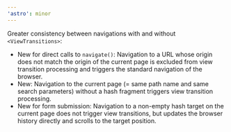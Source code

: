 ```yaml
---
'astro': minor
---
```


Greater consistency between navigations with and without `<ViewTransitions>`: 

- New for direct calls to `navigate()`: Navigation to a URL whose origin does not match the origin of the current page is excluded from view transition processing and triggers the standard navigation of the browser.
- New: Navigation to the current page (= same path name and same search parameters) without a hash fragment triggers view transition processing.
- New for form submission: Navigation to a non-empty hash target on the current page does not trigger view transitions, but updates the browser history directly and scrolls to the target position. 

